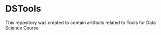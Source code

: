 # DSTools
This repository was created to contain artifacts related to Tools for Data Science Course
